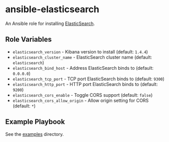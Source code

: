 # ansible-elasticsearch

An Ansible role for installing [ElasticSearch](http://www.elasticsearch.org/).

## Role Variables

- `elasticsearch_version` - Kibana version to install (default: `1.4.4`)
- `elasticsearch_cluster_name` - ElasticSearch cluster name (default: `elasticsearch`)
- `elasticsearch_bind_host` - Address ElasticSearch binds to (default: `0.0.0.0`)
- `elasticsearch_tcp_port` - TCP port ElasticSearch binds to (default: `9300`)
- `elasticsearch_http_port` - HTTP port ElasticSearch binds to (default: `9200`)
- `elasticsearch_cors_enable` - Toggle CORS support (default: `false`)
- `elasticsearch_cors_allow_origin` - Allow origin setting for CORS (default: `*`)

## Example Playbook

See the [examples](./examples/) directory.

